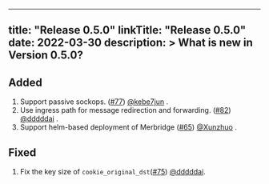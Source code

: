 
---
title: "Release 0.5.0"
linkTitle: "Release 0.5.0"
date: 2022-03-30
description: >
  What is new in Version 0.5.0?
---

## Added

1. Support passive sockops. ([#77](https://github.com/merbridge/merbridge/pull/77)) [@kebe7jun](https://github.com/kebe7jun) .
2. Use ingress path for message redirection and forwarding. ([#82](https://github.com/merbridge/merbridge/pull/82)) [@dddddai](https://github.com/dddddai) .
3. Support helm-based deployment of Merbridge ([#65](https://github.com/merbridge/merbridge/pull/65)) [@Xunzhuo](https://github.com/Xunzhuo) .

## Fixed

1. Fix the key size of `cookie_original_dst`([#75](https://github.com/merbridge/merbridge/pull/75)) [@dddddai](https://github.com/dddddai).
